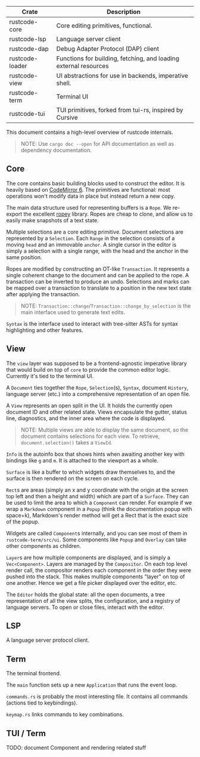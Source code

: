 
| Crate        | Description                                                      |
| -----------  | -----------                                                      |
| rustcode-core   | Core editing primitives, functional.                             |
| rustcode-lsp    | Language server client                                           |
| rustcode-dap    | Debug Adapter Protocol (DAP) client                              |
| rustcode-loader | Functions for building, fetching, and loading external resources |
| rustcode-view   | UI abstractions for use in backends, imperative shell.           |
| rustcode-term   | Terminal UI                                                      |
| rustcode-tui    | TUI primitives, forked from tui-rs, inspired by Cursive          |


This document contains a high-level overview of rustcode internals.

> NOTE: Use `cargo doc --open` for API documentation as well as dependency
> documentation.

## Core

The core contains basic building blocks used to construct the editor. It is
heavily based on [CodeMirror 6](https://codemirror.net/6/docs/). The primitives
are functional: most operations won't modify data in place but instead return
a new copy.

The main data structure used for representing buffers is a `Rope`. We re-export
the excellent [ropey](https://github.com/cessen/ropey) library. Ropes are cheap
to clone, and allow us to easily make snapshots of a text state.

Multiple selections are a core editing primitive. Document selections are
represented by a `Selection`. Each `Range` in the selection consists of a moving
`head` and an immovable `anchor`. A single cursor in the editor is simply
a selection with a single range, with the head and the anchor in the same
position.

Ropes are modified by constructing an OT-like `Transaction`. It represents
a single coherent change to the document and can be applied to the rope.
A transaction can be inverted to produce an undo. Selections and marks can be
mapped over a transaction to translate to a position in the new text state after
applying the transaction.

> NOTE: `Transaction::change`/`Transaction::change_by_selection` is the main
> interface used to generate text edits.

`Syntax` is the interface used to interact with tree-sitter ASTs for syntax
highlighting and other features.

## View

The `view` layer was supposed to be a frontend-agnostic imperative library that
would build on top of `core` to provide the common editor logic. Currently it's
tied to the terminal UI.

A `Document` ties together the `Rope`, `Selection`(s), `Syntax`, document
`History`, language server (etc.) into a comprehensive representation of an open
file.

A `View` represents an open split in the UI. It holds the currently open
document ID and other related state. Views encapsulate the gutter, status line,
diagnostics, and the inner area where the code is displayed.

> NOTE: Multiple views are able to display the same document, so the document
> contains selections for each view. To retrieve, `document.selection()` takes
> a `ViewId`.

`Info` is the autoinfo box that shows hints when awaiting another key with bindings
like `g` and `m`. It is attached to the viewport as a whole.

`Surface` is like a buffer to which widgets draw themselves to, and the
surface is then rendered on the screen on each cycle.

`Rect`s are areas (simply an x and y coordinate with the origin at the
screen top left and then a height and width) which are part of a
`Surface`. They can be used to limit the area to which a `Component` can
render. For example if we wrap a `Markdown` component in a `Popup`
(think the documentation popup with space+k), Markdown's render method
will get a Rect that is the exact size of the popup.

Widgets are called `Component`s internally, and you can see most of them
in `rustcode-term/src/ui`. Some components like `Popup` and `Overlay` can take
other components as children.

`Layer`s are how multiple components are displayed, and is simply a
`Vec<Component>`. Layers are managed by the `Compositor`. On each top
level render call, the compositor renders each component in the order
they were pushed into the stack. This makes multiple components "layer"
on top of one another. Hence we get a file picker displayed over the
editor, etc.

The `Editor` holds the global state: all the open documents, a tree
representation of all the view splits, the configuration, and a registry of 
language servers. To open or close files, interact with the editor.

## LSP

A language server protocol client.

## Term

The terminal frontend.

The `main` function sets up a new `Application` that runs the event loop.

`commands.rs` is probably the most interesting file. It contains all commands
(actions tied to keybindings). 

`keymap.rs` links commands to key combinations.


## TUI / Term

TODO: document Component and rendering related stuff
